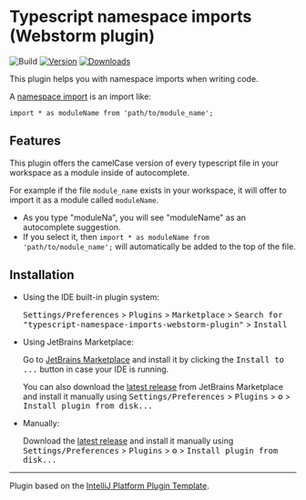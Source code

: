 # Typescript namespace imports (Webstorm plugin)

![Build](https://github.com/echentw/typescript-namespace-imports-webstorm-plugin/workflows/Build/badge.svg)
[![Version](https://img.shields.io/jetbrains/plugin/v/MARKETPLACE_ID.svg)](https://plugins.jetbrains.com/plugin/MARKETPLACE_ID)
[![Downloads](https://img.shields.io/jetbrains/plugin/d/MARKETPLACE_ID.svg)](https://plugins.jetbrains.com/plugin/MARKETPLACE_ID)

This plugin helps you with namespace imports when writing code.

A [namespace import](http://exploringjs.com/es6/ch_modules.html#_importing-styles) is an import like:
```
import * as moduleName from 'path/to/module_name';
```

## Features

This plugin offers the camelCase version of every typescript file in your workspace as a module inside of autocomplete.

For example if the file `module_name` exists in your
workspace, it will offer to import it as a module called
`moduleName`.

- As you type "moduleNa", you will see "moduleName" as an autocomplete suggestion.
- If you select it, then `import * as moduleName from 'path/to/module_name';` will automatically be added to the top of the file.

## Installation

- Using the IDE built-in plugin system:
  
  <kbd>Settings/Preferences</kbd> > <kbd>Plugins</kbd> > <kbd>Marketplace</kbd> > <kbd>Search for "typescript-namespace-imports-webstorm-plugin"</kbd> >
  <kbd>Install</kbd>
  
- Using JetBrains Marketplace:

  Go to [JetBrains Marketplace](https://plugins.jetbrains.com/plugin/MARKETPLACE_ID) and install it by clicking the <kbd>Install to ...</kbd> button in case your IDE is running.

  You can also download the [latest release](https://plugins.jetbrains.com/plugin/MARKETPLACE_ID/versions) from JetBrains Marketplace and install it manually using
  <kbd>Settings/Preferences</kbd> > <kbd>Plugins</kbd> > <kbd>⚙️</kbd> > <kbd>Install plugin from disk...</kbd>

- Manually:

  Download the [latest release](https://github.com/echentw/typescript-namespace-imports-webstorm-plugin/releases/latest) and install it manually using
  <kbd>Settings/Preferences</kbd> > <kbd>Plugins</kbd> > <kbd>⚙️</kbd> > <kbd>Install plugin from disk...</kbd>


---
Plugin based on the [IntelliJ Platform Plugin Template][template].

[template]: https://github.com/JetBrains/intellij-platform-plugin-template
[docs:plugin-description]: https://plugins.jetbrains.com/docs/intellij/plugin-user-experience.html#plugin-description-and-presentation
